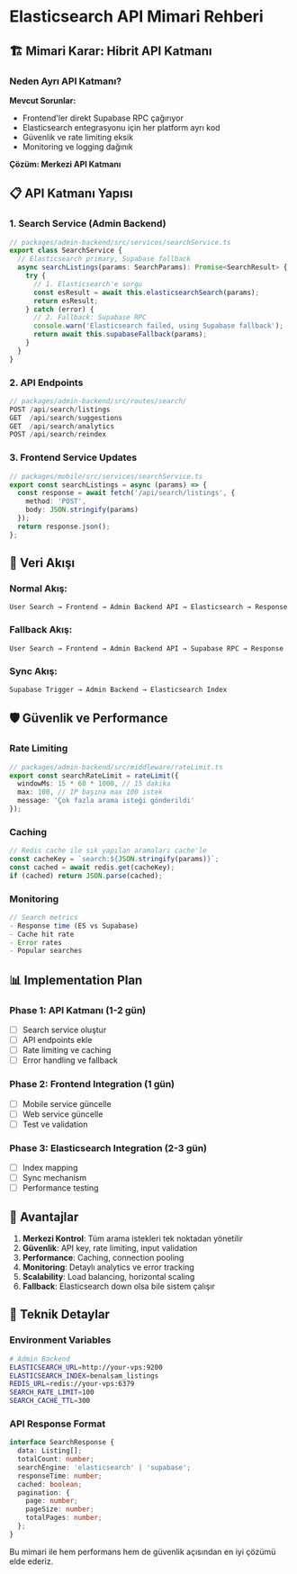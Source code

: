 # Elasticsearch API Mimari Rehberi

## 🏗️ Mimari Karar: Hibrit API Katmanı

### Neden Ayrı API Katmanı?

**Mevcut Sorunlar:**
- Frontend'ler direkt Supabase RPC çağırıyor
- Elasticsearch entegrasyonu için her platform ayrı kod
- Güvenlik ve rate limiting eksik
- Monitoring ve logging dağınık

**Çözüm: Merkezi API Katmanı**

## 📋 API Katmanı Yapısı

### 1. Search Service (Admin Backend)
```typescript
// packages/admin-backend/src/services/searchService.ts
export class SearchService {
  // Elasticsearch primary, Supabase fallback
  async searchListings(params: SearchParams): Promise<SearchResult> {
    try {
      // 1. Elasticsearch'e sorgu
      const esResult = await this.elasticsearchSearch(params);
      return esResult;
    } catch (error) {
      // 2. Fallback: Supabase RPC
      console.warn('Elasticsearch failed, using Supabase fallback');
      return await this.supabaseFallback(params);
    }
  }
}
```

### 2. API Endpoints
```typescript
// packages/admin-backend/src/routes/search/
POST /api/search/listings
GET  /api/search/suggestions
GET  /api/search/analytics
POST /api/search/reindex
```

### 3. Frontend Service Updates
```typescript
// packages/mobile/src/services/searchService.ts
export const searchListings = async (params) => {
  const response = await fetch('/api/search/listings', {
    method: 'POST',
    body: JSON.stringify(params)
  });
  return response.json();
};
```

## 🔄 Veri Akışı

### Normal Akış:
```
User Search → Frontend → Admin Backend API → Elasticsearch → Response
```

### Fallback Akış:
```
User Search → Frontend → Admin Backend API → Supabase RPC → Response
```

### Sync Akış:
```
Supabase Trigger → Admin Backend → Elasticsearch Index
```

## 🛡️ Güvenlik ve Performance

### Rate Limiting
```typescript
// packages/admin-backend/src/middleware/rateLimit.ts
export const searchRateLimit = rateLimit({
  windowMs: 15 * 60 * 1000, // 15 dakika
  max: 100, // IP başına max 100 istek
  message: 'Çok fazla arama isteği gönderildi'
});
```

### Caching
```typescript
// Redis cache ile sık yapılan aramaları cache'le
const cacheKey = `search:${JSON.stringify(params)}`;
const cached = await redis.get(cacheKey);
if (cached) return JSON.parse(cached);
```

### Monitoring
```typescript
// Search metrics
- Response time (ES vs Supabase)
- Cache hit rate
- Error rates
- Popular searches
```

## 📊 Implementation Plan

### Phase 1: API Katmanı (1-2 gün)
- [ ] Search service oluştur
- [ ] API endpoints ekle
- [ ] Rate limiting ve caching
- [ ] Error handling ve fallback

### Phase 2: Frontend Integration (1 gün)
- [ ] Mobile service güncelle
- [ ] Web service güncelle
- [ ] Test ve validation

### Phase 3: Elasticsearch Integration (2-3 gün)
- [ ] Index mapping
- [ ] Sync mechanism
- [ ] Performance testing

## 🎯 Avantajlar

1. **Merkezi Kontrol**: Tüm arama istekleri tek noktadan yönetilir
2. **Güvenlik**: API key, rate limiting, input validation
3. **Performance**: Caching, connection pooling
4. **Monitoring**: Detaylı analytics ve error tracking
5. **Scalability**: Load balancing, horizontal scaling
6. **Fallback**: Elasticsearch down olsa bile sistem çalışır

## 🔧 Teknik Detaylar

### Environment Variables
```bash
# Admin Backend
ELASTICSEARCH_URL=http://your-vps:9200
ELASTICSEARCH_INDEX=benalsam_listings
REDIS_URL=redis://your-vps:6379
SEARCH_RATE_LIMIT=100
SEARCH_CACHE_TTL=300
```

### API Response Format
```typescript
interface SearchResponse {
  data: Listing[];
  totalCount: number;
  searchEngine: 'elasticsearch' | 'supabase';
  responseTime: number;
  cached: boolean;
  pagination: {
    page: number;
    pageSize: number;
    totalPages: number;
  };
}
```

Bu mimari ile hem performans hem de güvenlik açısından en iyi çözümü elde ederiz. 